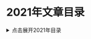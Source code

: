 2021年文章目录
===

<details>
<summary>点击展开2021年目录</summary>

* [01.Spring Boot配置Filter过滤器](./01_spring-boot-add-filter/README.md)【粗翻】
* [02.可以多次获取InputStream的HttpServletRequest](./02_ByteArrayRequestWrapper/README.md)【草稿】
* [03.graal-java-jit-compiler](./03_graal-java-jit-compiler/README.md)
* [04.用Java语言实现数据结构-跳表(SkipList)](./04_Java_SkipList/README.md)
* [05.一次Redis缓存问题排查案例](./05_redis_cache_problem/README.md)【草稿】
* [06.How to Perform Redis Benchmark Tests](./06_how-to-perform-redis-benchmark-tests/README.md)
* [07.徒手编写Java数据结构系列](./07_write_java_data_structure/README.md)
* [08.低延迟对系统性能的影响](./08_low-latency-effect-application-performance/README.md)
* [09.GC算法对系统性能的影响](./09_garbage-collection-application-performance-impact/README.md)
* [10.系统调优实战入门](./10_system_tuning/README.md)【草案】
* [11.MySQL雪崩效应调优案例](./11_mysql_avalanche_example/README.md)【草稿】
* [12.数据库范式与实战案例](./12_Normal_Forms_1NF_2NF_3NF_BCNF/README.md)【草案】
* [13.防御式编程案例一则](./13_defensive_programming/README.md)【草稿】
* [14.jdk16_new_feature](./14_jdk16_new_feature/README.md)
* [15.应对DEVOPS面临的挑战：需要一种全新的监控方法](./15_devops_monitoring/README.md)
* [16.技术选型 - 客户采用Java作为高频交易系统开发语言的考虑](./16_java-for-high-frequency-trading-application/README.md)
* [17.Spring网关入门教程](./17_SpringGateway-Intro/README.md)
* [18.图文实例讲解SQL中的Join](./18_sql-join-types-explained-visually/README.md)
* [19.Intel_CPU架构开发者手册_Volumn-1-2-3](./19_Intel_CPU_Arch_Manual/README.md)【索引链接】
* [20.常用的IP地址解析库](./20_ip_parse_lib_service/README.md)【草稿】



</details>
